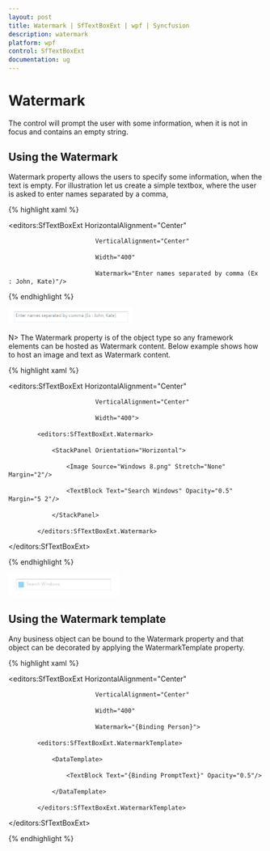 ```yaml
---
layout: post
title: Watermark | SfTextBoxExt | wpf | Syncfusion
description: watermark
platform: wpf
control: SfTextBoxExt
documentation: ug
---
```


# Watermark

The control will prompt the user with some information, when it is not in focus and contains an empty string.

## Using the Watermark

Watermark property allows the users to specify some information, when the text is empty. For illustration let us create a simple textbox, where the user is asked to enter names separated by a comma,


{% highlight xaml %}

<editors:SfTextBoxExt HorizontalAlignment="Center" 

                            VerticalAlignment="Center" 

                            Width="400"

                            Watermark="Enter names separated by comma (Ex : John, Kate)"/>
							
{% endhighlight %}


![](Watermark_images/Watermark_img1.png)

N> The Watermark property is of the object type so any framework elements can be hosted as Watermark content. Below example shows how to host an image and text as Watermark content.


{% highlight xaml %}

<editors:SfTextBoxExt HorizontalAlignment="Center" 

                            VerticalAlignment="Center" 

                            Width="400">

            <editors:SfTextBoxExt.Watermark>

                <StackPanel Orientation="Horizontal">

                    <Image Source="Windows 8.png" Stretch="None" Margin="2"/>

                    <TextBlock Text="Search Windows" Opacity="0.5" Margin="5 2"/>

                </StackPanel>

            </editors:SfTextBoxExt.Watermark>

</editors:SfTextBoxExt>

{% endhighlight %}

![](Watermark_images/Watermark_img2.png)

## Using the Watermark template

Any business object can be bound to the Watermark property and that object can be decorated by applying the WatermarkTemplate property.


{% highlight xaml %}

<editors:SfTextBoxExt HorizontalAlignment="Center" 

                            VerticalAlignment="Center" 

                            Width="400"

                            Watermark="{Binding Person}">

            <editors:SfTextBoxExt.WatermarkTemplate>

                <DataTemplate>

                    <TextBlock Text="{Binding PromptText}" Opacity="0.5"/>

                </DataTemplate>

            </editors:SfTextBoxExt.WatermarkTemplate>

</editors:SfTextBoxExt>

{% endhighlight %}